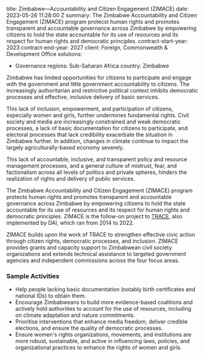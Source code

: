 
title: Zimbabwe—Accountability and Citizen Engagement (ZIMACE)
date: 2023-05-26 11:28:00 Z
summary: The Zimbabwe Accountability and Citizen Engagement (ZIMACE) program protecst
  human rights and promotes transparent and accountable governance across Zimbabwe
  by empowering citizens to hold the state accountable for its use of resources and
  its respect for human rights and democratic principles.
contract-start-year: 2023
contract-end-year: 2027
client: Foreign, Commonwealth & Development Office
solutions:
- Governance
regions: Sub-Saharan Africa
country: Zimbabwe


Zimbabwe has limited opportunities for citizens to participate and engage with the government and little government accountability to citizens. The increasingly authoritarian and restrictive political context inhibits democratic processes and effective, inclusive delivery of basic services.

This lack of inclusion, empowerment, and participation of citizens, especially women and girls, further undermines fundamental rights. Civil society and media are increasingly constrained and weak democratic processes, a lack of basic documentation for citizens to participate, and electoral processes that lack credibility exacerbate the situation in Zimbabwe further. In addition, changes in climate continue to impact the largely agriculturally-based economy severely.

This lack of accountable, inclusive, and transparent policy and resource management processes, and a general culture of mistrust, fear, and factionalism across all levels of politics and private spheres, hinders the realization of rights and delivery of public services.

The Zimbabwe Accountability and Citizen Engagement (ZIMACE) program protects human rights and promotes transparent and accountable governance across Zimbabwe by empowering citizens to hold the state accountable for its use of resources and its respect for human rights and democratic principles. ZIMACE is the follow-on project to [TRACE](https://www.dai.com/our-work/projects/zimbabwe-transparency-responsiveness-accountability-and-citizen-engagement-trace), also implemented by DAI, which ran from 2014 to 2022.

ZIMACE builds upon the work of TRACE to strengthen effective civic action through citizen rights, democratic processes, and inclusion. ZIMACE provides grants and capacity support to Zimbabwean civil society organizations and extends technical assistance to targeted government agencies and independent commissions across the four focus areas.

### Sample Activities

* Help people lacking basic documentation (notably birth certificates and national IDs) to obtain them.
* Encourage Zimbabweans to build more evidence-based coalitions and actively hold authorities to account for the use of resources, including on climate adaptation and nature commitments.
* Prioritise interventions that enhance media freedom, deliver credible elections, and ensure the quality of democratic processes.
* Ensure women's rights organizations, movements, and institutions are more robust, sustainable, and active in influencing laws, policies, and organizational practices to enhance the rights of women and girls.

